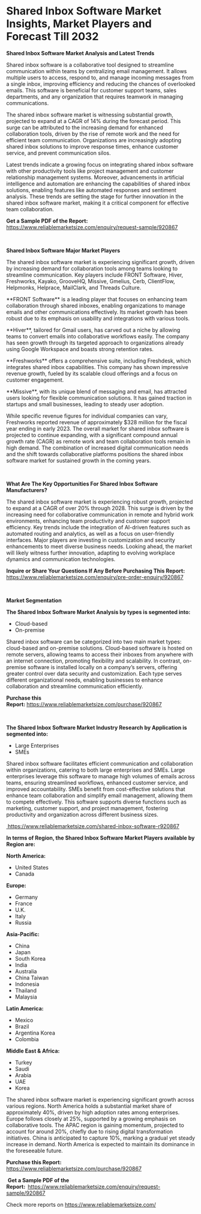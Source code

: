 <p><h1>Shared Inbox Software Market Insights, Market Players and Forecast Till 2032</h1></p><p><strong>Shared Inbox Software Market Analysis and Latest Trends</strong></p>
<p><p>Shared inbox software is a collaborative tool designed to streamline communication within teams by centralizing email management. It allows multiple users to access, respond to, and manage incoming messages from a single inbox, improving efficiency and reducing the chances of overlooked emails. This software is beneficial for customer support teams, sales departments, and any organization that requires teamwork in managing communications.</p><p>The shared inbox software market is witnessing substantial growth, projected to expand at a CAGR of 14% during the forecast period. This surge can be attributed to the increasing demand for enhanced collaboration tools, driven by the rise of remote work and the need for efficient team communication. Organizations are increasingly adopting shared inbox solutions to improve response times, enhance customer service, and prevent communication silos. </p><p>Latest trends indicate a growing focus on integrating shared inbox software with other productivity tools like project management and customer relationship management systems. Moreover, advancements in artificial intelligence and automation are enhancing the capabilities of shared inbox solutions, enabling features like automated responses and sentiment analysis. These trends are setting the stage for further innovation in the shared inbox software market, making it a critical component for effective team collaboration.</p></p>
<p><strong>Get a Sample PDF of the Report:&nbsp;</strong> <a href="https://www.reliablemarketsize.com/enquiry/request-sample/920867?utm_campaign=2457&utm_medium=2&utm_source=Github&utm_content=ia&utm_term=06032025&utm_id=shared-inbox-software">https://www.reliablemarketsize.com/enquiry/request-sample/920867</a></p>
<p>&nbsp;</p>
<p><strong>Shared Inbox Software Major Market Players</strong></p>
<p><p>The shared inbox software market is experiencing significant growth, driven by increasing demand for collaboration tools among teams looking to streamline communication. Key players include FRONT Software, Hiver, Freshworks, Kayako, GrooveHQ, Missive, Gmelius, Cerb, ClientFlow, Helpmonks, Helprace, MailClark, and Threads Culture.</p><p>**FRONT Software** is a leading player that focuses on enhancing team collaboration through shared inboxes, enabling organizations to manage emails and other communications effectively. Its market growth has been robust due to its emphasis on usability and integrations with various tools. </p><p>**Hiver**, tailored for Gmail users, has carved out a niche by allowing teams to convert emails into collaborative workflows easily. The company has seen growth through its targeted approach to organizations already using Google Workspace and boasts strong retention rates.</p><p>**Freshworks** offers a comprehensive suite, including Freshdesk, which integrates shared inbox capabilities. This company has shown impressive revenue growth, fueled by its scalable cloud offerings and a focus on customer engagement.</p><p>**Missive**, with its unique blend of messaging and email, has attracted users looking for flexible communication solutions. It has gained traction in startups and small businesses, leading to steady user adoption.</p><p>While specific revenue figures for individual companies can vary, Freshworks reported revenue of approximately $328 million for the fiscal year ending in early 2023. The overall market for shared inbox software is projected to continue expanding, with a significant compound annual growth rate (CAGR) as remote work and team collaboration tools remain in high demand. The combination of increased digital communication needs and the shift towards collaborative platforms positions the shared inbox software market for sustained growth in the coming years.</p></p>
<p>&nbsp;</p>
<p><strong>What Are The Key Opportunities For Shared Inbox Software Manufacturers?</strong></p>
<p><p>The shared inbox software market is experiencing robust growth, projected to expand at a CAGR of over 20% through 2028. This surge is driven by the increasing need for collaborative communication in remote and hybrid work environments, enhancing team productivity and customer support efficiency. Key trends include the integration of AI-driven features such as automated routing and analytics, as well as a focus on user-friendly interfaces. Major players are investing in customization and security enhancements to meet diverse business needs. Looking ahead, the market will likely witness further innovation, adapting to evolving workplace dynamics and communication technologies.</p></p>
<p><strong>Inquire or Share Your Questions If Any Before Purchasing This Report:</strong> <a href="https://www.reliablemarketsize.com/enquiry/pre-order-enquiry/920867?utm_campaign=2457&utm_medium=2&utm_source=Github&utm_content=ia&utm_term=06032025&utm_id=shared-inbox-software">https://www.reliablemarketsize.com/enquiry/pre-order-enquiry/920867</a></p>
<p>&nbsp;</p>
<p><strong>Market Segmentation</strong></p>
<p><strong>The Shared Inbox Software Market Analysis by types is segmented into:</strong></p>
<p><ul><li>Cloud-based</li><li>On-premise</li></ul></p>
<p><p>Shared inbox software can be categorized into two main market types: cloud-based and on-premise solutions. Cloud-based software is hosted on remote servers, allowing teams to access their inboxes from anywhere with an internet connection, promoting flexibility and scalability. In contrast, on-premise software is installed locally on a company’s servers, offering greater control over data security and customization. Each type serves different organizational needs, enabling businesses to enhance collaboration and streamline communication efficiently.</p></p>
<p><strong>Purchase this Report:&nbsp;</strong><a href="https://www.reliablemarketsize.com/purchase/920867?utm_campaign=2457&utm_medium=2&utm_source=Github&utm_content=ia&utm_term=06032025&utm_id=shared-inbox-software">https://www.reliablemarketsize.com/purchase/920867</a></p>
<p>&nbsp;</p>
<p><strong>The Shared Inbox Software Market Industry Research by Application is segmented into:</strong></p>
<p><ul><li>Large Enterprises</li><li>SMEs</li></ul></p>
<p><p>Shared inbox software facilitates efficient communication and collaboration within organizations, catering to both large enterprises and SMEs. Large enterprises leverage this software to manage high volumes of emails across teams, ensuring streamlined workflows, enhanced customer service, and improved accountability. SMEs benefit from cost-effective solutions that enhance team collaboration and simplify email management, allowing them to compete effectively. This software supports diverse functions such as marketing, customer support, and project management, fostering productivity and organization across different business sizes.</p></p>
<p><a href="https://www.reliablemarketsize.com/shared-inbox-software-r920867?utm_campaign=2457&utm_medium=2&utm_source=Github&utm_content=ia&utm_term=06032025&utm_id=shared-inbox-software">&nbsp;https://www.reliablemarketsize.com/shared-inbox-software-r920867</a></p>
<p><strong>In terms of Region, the Shared Inbox Software Market Players available by Region are:</strong></p>
<p>
    <p> <strong> North America: </strong>
        <ul>
            <li>United States</li>
            <li>Canada</li>
        </ul>
        </p> 
    <p> <strong> Europe: </strong>
        <ul>
            <li>Germany</li>
            <li>France</li>
            <li>U.K.</li>
            <li>Italy</li>
            <li>Russia</li>
        </ul>
        </p> 
    <p> <strong> Asia-Pacific: </strong>
        <ul>
            <li>China</li>
            <li>Japan</li>
            <li>South Korea</li>
            <li>India</li>
            <li>Australia</li>
            <li>China Taiwan</li>
            <li>Indonesia</li>
            <li>Thailand</li>
            <li>Malaysia</li>
        </ul>
        </p> 
    <p> <strong> Latin America: </strong>
        <ul>
            <li>Mexico</li>
            <li>Brazil</li>
            <li>Argentina Korea</li>
            <li>Colombia</li>
        </ul>
        </p> 
    <p> <strong> Middle East & Africa: </strong>
        <ul>
            <li>Turkey</li>
            <li>Saudi</li>
            <li>Arabia</li>
            <li>UAE</li>
            <li>Korea</li>
        </ul>
    </p>
    </p>
<p><p>The shared inbox software market is experiencing significant growth across various regions. North America holds a substantial market share of approximately 40%, driven by high adoption rates among enterprises. Europe follows closely at 25%, supported by a growing emphasis on collaborative tools. The APAC region is gaining momentum, projected to account for around 20%, chiefly due to rising digital transformation initiatives. China is anticipated to capture 10%, marking a gradual yet steady increase in demand. North America is expected to maintain its dominance in the foreseeable future.</p></p>
<p><strong>Purchase this Report: </strong><a href="https://www.reliablemarketsize.com/purchase/920867?utm_campaign=2457&utm_medium=2&utm_source=Github&utm_content=ia&utm_term=06032025&utm_id=shared-inbox-software">https://www.reliablemarketsize.com/purchase/920867</a></p>
<p>&nbsp;<strong>Get a Sample PDF of the Report:&nbsp;&nbsp;</strong><a href="https://www.reliablemarketsize.com/enquiry/request-sample/920867?utm_campaign=2457&utm_medium=2&utm_source=Github&utm_content=ia&utm_term=06032025&utm_id=shared-inbox-software">https://www.reliablemarketsize.com/enquiry/request-sample/920867</a></p>
<p><strong></strong></p>
<p>Check more reports on <a href="https://www.reliablemarketsize.com/?utm_campaign=2457&utm_medium=2&utm_source=Github&utm_content=ia&utm_term=06032025&utm_id=shared-inbox-software">https://www.reliablemarketsize.com/</a></p>